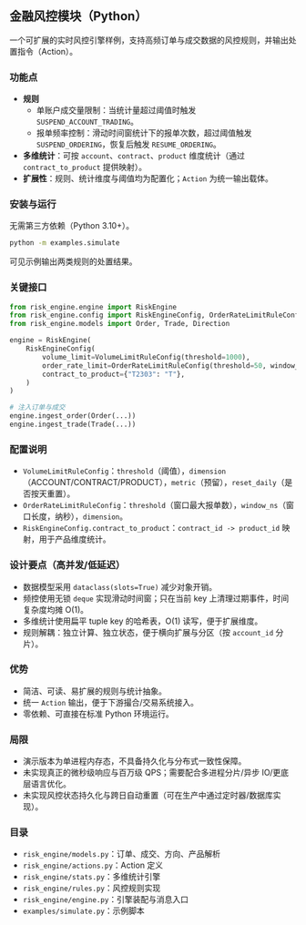 ## 金融风控模块（Python）

一个可扩展的实时风控引擎样例，支持高频订单与成交数据的风控规则，并输出处置指令（Action）。

### 功能点
- **规则**
  - 单账户成交量限制：当统计量超过阈值时触发 `SUSPEND_ACCOUNT_TRADING`。
  - 报单频率控制：滑动时间窗统计下的报单次数，超过阈值触发 `SUSPEND_ORDERING`，恢复后触发 `RESUME_ORDERING`。
- **多维统计**：可按 `account`、`contract`、`product` 维度统计（通过 `contract_to_product` 提供映射）。
- **扩展性**：规则、统计维度与阈值均为配置化；`Action` 为统一输出载体。

### 安装与运行
无需第三方依赖（Python 3.10+）。

```bash
python -m examples.simulate
```

可见示例输出两类规则的处置结果。

### 关键接口
```python
from risk_engine.engine import RiskEngine
from risk_engine.config import RiskEngineConfig, OrderRateLimitRuleConfig, VolumeLimitRuleConfig
from risk_engine.models import Order, Trade, Direction

engine = RiskEngine(
    RiskEngineConfig(
        volume_limit=VolumeLimitRuleConfig(threshold=1000),
        order_rate_limit=OrderRateLimitRuleConfig(threshold=50, window_ns=1_000_000_000),
        contract_to_product={"T2303": "T"},
    )
)

# 注入订单与成交
engine.ingest_order(Order(...))
engine.ingest_trade(Trade(...))
```

### 配置说明
- `VolumeLimitRuleConfig`：`threshold`（阈值），`dimension`（ACCOUNT/CONTRACT/PRODUCT），`metric`（预留），`reset_daily`（是否按天重置）。
- `OrderRateLimitRuleConfig`：`threshold`（窗口最大报单数），`window_ns`（窗口长度，纳秒），`dimension`。
- `RiskEngineConfig.contract_to_product`：`contract_id -> product_id` 映射，用于产品维度统计。

### 设计要点（高并发/低延迟）
- 数据模型采用 `dataclass(slots=True)` 减少对象开销。
- 频控使用无锁 `deque` 实现滑动时间窗；只在当前 key 上清理过期事件，时间复杂度均摊 O(1)。
- 多维统计使用扁平 tuple key 的哈希表，O(1) 读写，便于扩展维度。
- 规则解耦：独立计算、独立状态，便于横向扩展与分区（按 `account_id` 分片）。

### 优势
- 简洁、可读、易扩展的规则与统计抽象。
- 统一 `Action` 输出，便于下游撮合/交易系统接入。
- 零依赖、可直接在标准 Python 环境运行。

### 局限
- 演示版本为单进程内存态，不具备持久化与分布式一致性保障。
- 未实现真正的微秒级响应与百万级 QPS；需要配合多进程分片/异步 IO/更底层语言优化。
- 未实现风控状态持久化与跨日自动重置（可在生产中通过定时器/数据库实现）。

### 目录
- `risk_engine/models.py`：订单、成交、方向、产品解析
- `risk_engine/actions.py`：Action 定义
- `risk_engine/stats.py`：多维统计引擎
- `risk_engine/rules.py`：风控规则实现
- `risk_engine/engine.py`：引擎装配与消息入口
- `examples/simulate.py`：示例脚本
